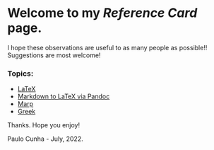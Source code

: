 # Welcome to my _Reference Card_ page.

I hope these observations are useful to as many people as possible!!
Suggestions are most welcome!

###  Topics:
- [LaTeX](https://github.com/cunhapaulo/ReferenceCard/wiki/LaTeX)
- [Markdown to LaTeX via Pandoc](https://github.com/cunhapaulo/ReferenceCard/wiki/Markdown-to-LaTeX-via-Pandoc)
- [Marp](https://github.com/cunhapaulo/ReferenceCard/wiki/Marp)
- [Greek](https://github.com/cunhapaulo/ReferenceCard/wiki/Greek)


Thanks.
Hope you enjoy!

Paulo Cunha - July, 2022.